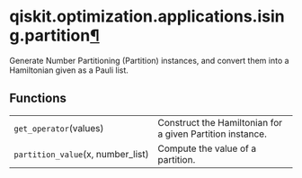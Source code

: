 <span id="qiskit-optimization-applications-ising-partition" />

# qiskit.optimization.applications.ising.partition[¶](#module-qiskit.optimization.applications.ising.partition "Permalink to this headline")

Generate Number Partitioning (Partition) instances, and convert them into a Hamiltonian given as a Pauli list.

## Functions

|                                    |                                                           |
| ---------------------------------- | --------------------------------------------------------- |
| `get_operator`(values)             | Construct the Hamiltonian for a given Partition instance. |
| `partition_value`(x, number\_list) | Compute the value of a partition.                         |
